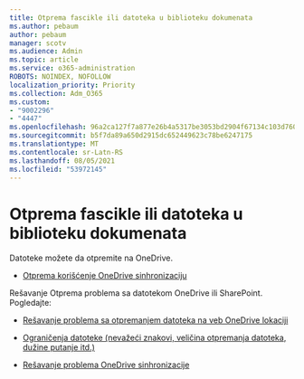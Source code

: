```yaml
---
title: Otprema fascikle ili datoteka u biblioteku dokumenata
ms.author: pebaum
author: pebaum
manager: scotv
ms.audience: Admin
ms.topic: article
ms.service: o365-administration
ROBOTS: NOINDEX, NOFOLLOW
localization_priority: Priority
ms.collection: Adm_O365
ms.custom:
- "9002296"
- "4447"
ms.openlocfilehash: 96a2ca127f7a877e26b4a5317be3053bd2904f67134c103d760823d73f3b5570
ms.sourcegitcommit: b5f7da89a650d2915dc652449623c78be6247175
ms.translationtype: MT
ms.contentlocale: sr-Latn-RS
ms.lasthandoff: 08/05/2021
ms.locfileid: "53972145"
---
```

# <a name="upload-a-folder-or-files-to-a-document-library"></a>Otprema fascikle ili datoteka u biblioteku dokumenata

Datoteke možete da otpremite na OneDrive.

- [Otprema korišćenje OneDrive sinhronizaciju](https://support.office.com/article/sync-files-with-onedrive-in-windows-615391c4-2bd3-4aae-a42a-858262e42a49)

Rešavanje Otprema problema sa datotekom OneDrive ili SharePoint. Pogledajte:

- [Rešavanje problema sa otpremanjem datoteka na veb OneDrive lokaciji](https://support.office.com/article/Fix-problems-uploading-files-on-the-OneDrive-website-9afcc4a0-e344-4bc9-9c9d-59d3e802247e)

- [Ograničenja datoteke (nevažeći znakovi, veličina otpremanja datoteka, dužine putanje itd.)](https://support.office.com/article/invalid-file-names-and-file-types-in-onedrive-onedrive-for-business-and-sharepoint-64883a5d-228e-48f5-b3d2-eb39e07630fa)

- [Rešavanje problema OneDrive sinhronizacije](https://support.office.com/article/Fix-OneDrive-sync-problems-83ab0d8a-8400-45b0-8dcf-dc8aa8a6bcf8)
